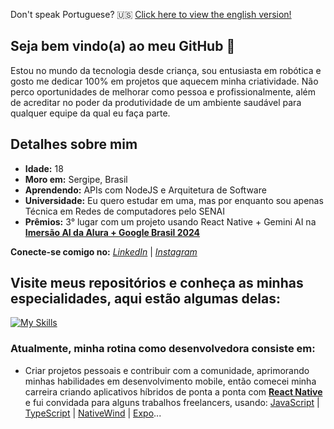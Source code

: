 <p>Don't speak Portuguese? 🇺🇸 <a href="https://github.com/laysaalves/laysaalves/blob/main/README.md">Click here to view the english version!</a></p>

## Seja bem vindo(a) ao meu GitHub 🧡

<p>Estou no mundo da tecnologia desde criança, sou entusiasta em robótica e gosto me dedicar 100% em projetos que aquecem minha criatividade. Não perco oportunidades de melhorar como pessoa e profissionalmente, além de acreditar no poder da produtividade de um ambiente saudável para qualquer equipe da qual eu faça parte.</p>

## Detalhes sobre mim

* **Idade:** 18
* **Moro em:** Sergipe, Brasil
* **Aprendendo:** APIs com NodeJS e Arquitetura de Software
* **Universidade:** Eu quero estudar em uma, mas por enquanto sou apenas Técnica em Redes de computadores pelo SENAI
* **Prêmios:** 3° lugar com um projeto usando React Native + Gemini AI na **[Imersão AI da Alura + Google Brasil 2024](https://www.alura.com.br/artigos/top5-projetos-imersao-ia)**

**Conecte-se comigo no:** *[LinkedIn](https://www.linkedin.com/in/laysaalves/)* | *[Instagram](https://instagram.com/layseiras_)*

## Visite meus repositórios e conheça as minhas especialidades, aqui estão algumas delas:

[![My Skills](https://skillicons.dev/icons?i=react,ts,javascript,tailwind,nodejs,sqlite,prisma)](https://skillicons.dev)

### Atualmente, minha rotina como desenvolvedora consiste em:

* Criar projetos pessoais e contribuir com a comunidade, aprimorando minhas habilidades em desenvolvimento mobile, então comecei minha carreira criando aplicativos híbridos de ponta a ponta com **[React Native](https://reactnative.dev/)** e fui convidada para alguns trabalhos freelancers, usando: [JavaScript](https://developer.mozilla.org/en-US/docs/Web/JavaScript) | [TypeScript](https://www.typescriptlang.org/) | [NativeWind](https://www.nativewind.dev/) | [Expo](https://expo.dev/)...
